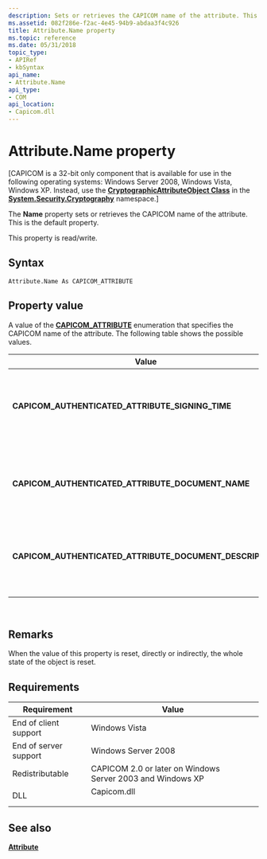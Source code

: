 ```yaml
---
description: Sets or retrieves the CAPICOM name of the attribute. This is the default property.
ms.assetid: 082f286e-f2ac-4e45-94b9-abdaa3f4c926
title: Attribute.Name property
ms.topic: reference
ms.date: 05/31/2018
topic_type: 
- APIRef
- kbSyntax
api_name: 
- Attribute.Name
api_type: 
- COM
api_location: 
- Capicom.dll
---
```


# Attribute.Name property

\[CAPICOM is a 32-bit only component that is available for use in the following operating systems: Windows Server 2008, Windows Vista, Windows XP. Instead, use the [**CryptographicAttributeObject Class**](/dotnet/api/system.security.cryptography.cryptographicattributeobject?view=dotnet-plat-ext-3.1&preserve-view=true) in the [**System.Security.Cryptography**](/previous-versions/windows/) namespace.\]

The **Name** property sets or retrieves the CAPICOM name of the attribute. This is the default property.

This property is read/write.

## Syntax


```VB
Attribute.Name As CAPICOM_ATTRIBUTE
```



## Property value

A value of the [**CAPICOM\_ATTRIBUTE**](capicom-attribute.md) enumeration that specifies the CAPICOM name of the attribute. The following table shows the possible values.



| Value                                                                                                                                                                                                                                                                                 | Meaning                                                                    |
|---------------------------------------------------------------------------------------------------------------------------------------------------------------------------------------------------------------------------------------------------------------------------------------|----------------------------------------------------------------------------|
| <span id="CAPICOM_AUTHENTICATED_ATTRIBUTE_SIGNING_TIME"></span><span id="capicom_authenticated_attribute_signing_time"></span><dl> <dt>**CAPICOM\_AUTHENTICATED\_ATTRIBUTE\_SIGNING\_TIME**</dt> </dl>                         | The attribute contains the time that the signature was created.<br/> |
| <span id="CAPICOM_AUTHENTICATED_ATTRIBUTE_DOCUMENT_NAME"></span><span id="capicom_authenticated_attribute_document_name"></span><dl> <dt>**CAPICOM\_AUTHENTICATED\_ATTRIBUTE\_DOCUMENT\_NAME**</dt> </dl>                      | The attribute contains the name of the signed document.<br/>         |
| <span id="CAPICOM_AUTHENTICATED_ATTRIBUTE_DOCUMENT_DESCRIPTION"></span><span id="capicom_authenticated_attribute_document_description"></span><dl> <dt>**CAPICOM\_AUTHENTICATED\_ATTRIBUTE\_DOCUMENT\_DESCRIPTION**</dt> </dl> | The attribute contains a description of the signed document.<br/>    |



 

## Remarks

When the value of this property is reset, directly or indirectly, the whole state of the object is reset.

## Requirements



| Requirement | Value |
|----------------------------------|----------------------------------------------------------------------------------------|
| End of client support<br/> | Windows Vista<br/>                                                               |
| End of server support<br/> | Windows Server 2008<br/>                                                         |
| Redistributable<br/>       | CAPICOM 2.0 or later on Windows Server 2003 and Windows XP<br/>                  |
| DLL<br/>                   | <dl> <dt>Capicom.dll</dt> </dl> |



## See also

<dl> <dt>

[**Attribute**](attribute.md)
</dt> </dl>

 

 
